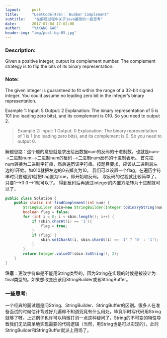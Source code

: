 ```yaml
---
layout:     post
title:      "LeetCode(476)： Number Complement"
subtitle:    "在解题过程中关于java基础的一些思考"
date:       2017-07-04 17:02:00
author:     "YAKANG GAO"
header-img: "img/post-bg-05.jpg"
---
```



### Description:

Given a positive integer, output its complement number. The complement strategy is to flip the bits of its binary representation.

### Note:

The given integer is guaranteed to fit within the range of a 32-bit signed integer.
You could assume no leading zero bit in the integer’s binary representation.
 
> 
Example 1:
Input: 5
Output: 2
Explanation: The binary representation of 5 is 101 (no leading zero bits), and its complement is 010. So you need to output 2.
 

> Example 2:
Input: 1
Output: 0
Explanation: The binary representation of 1 is 1 (no leading zero bits), and its complement is 0. So you need to output 0.



解题思路：这个题的意思就是求出给出数据num的反码的十进制数。也就是num-->二进制num-->二进制num的反码-->二进制num反码的十进制表示。
首先把num转换为二进制字符串，然后遍历该字符串。按题目要求，应该从二进制最左边的1开始。如010就把左边的0去掉变为10。
我们可以设置一个flag，在遍历字符串时只要碰到1就把flag置为true，即开始取反码。
取反码的过程就比较简单了，只要1-->0 0-->1就可以了。
得到反码后再通过integer的内置方法转为十进制就可以了。
　　
```java
public class Solution {
    public static int findComplement(int num) {
        StringBuilder sbin=new StringBuilder(Integer.toBinaryString(num));
        boolean flag = false;
        for (int i = 0; i < sbin.length(); i++) {
            if (sbin.charAt(i) == '1'){
                flag = true;
            }
            if (flag) {
                sbin.setCharAt(i, sbin.charAt(i) == '1' ? '0' : '1');
            }
        }
        return Integer.valueOf(sbin.toString(), 2);
    }
}
```
**注意**：更改字符串是不能用String类型的，因为String在实现的时候是被设计为final类型的。如果想改变应该用StringBuilder或者StringBuffer。


### 一些思考:
一个经典的面试题是问String、StringBuilder、StringBuffer的区别。很多人在准备面试的时候估计背过好几遍却不知道究竟有什么用处，毕竟平时写代码用String就够了呀。上述例子也许可以稍微打消一点这种疑问了，String的不可变的特性导致我们无法简单地实现需要的代码逻辑（当然，用String也是可以实现的）。此时StringBuilder和StringBuffer就派上用场了。








